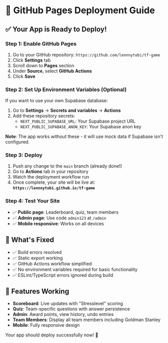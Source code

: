 # 🚀 GitHub Pages Deployment Guide

## ✅ **Your App is Ready to Deploy!**

### **Step 1: Enable GitHub Pages**
1. Go to your GitHub repository: `https://github.com/lennnytobi/tf-game`
2. Click **Settings** tab
3. Scroll down to **Pages** section
4. Under **Source**, select **GitHub Actions**
5. Click **Save**

### **Step 2: Set Up Environment Variables (Optional)**
If you want to use your own Supabase database:
1. Go to **Settings** → **Secrets and variables** → **Actions**
2. Add these repository secrets:
   - `NEXT_PUBLIC_SUPABASE_URL`: Your Supabase project URL
   - `NEXT_PUBLIC_SUPABASE_ANON_KEY`: Your Supabase anon key

**Note**: The app works without these - it will use mock data if Supabase isn't configured.

### **Step 3: Deploy**
1. Push any change to the `main` branch (already done!)
2. Go to **Actions** tab in your repository
3. Watch the deployment workflow run
4. Once complete, your site will be live at:
   **`https://lennnytobi.github.io/tf-game`**

### **Step 4: Test Your Site**
- ✅ **Public page**: Leaderboard, quiz, team members
- ✅ **Admin page**: Use code `admin123` at `/admin`
- ✅ **Mobile responsive**: Works on all devices

## 🔧 **What's Fixed**
- ✅ Build errors resolved
- ✅ Static export working
- ✅ GitHub Actions workflow simplified
- ✅ No environment variables required for basic functionality
- ✅ ESLint/TypeScript errors ignored during build

## 🎯 **Features Working**
- **Scoreboard**: Live updates with "Stresslevel" scoring
- **Quiz**: Team-specific questions with answer persistence
- **Admin**: Award points, view history, undo entries
- **Team Members**: Display all team members including Goldman Stanley
- **Mobile**: Fully responsive design

Your app should deploy successfully now! 🎉
